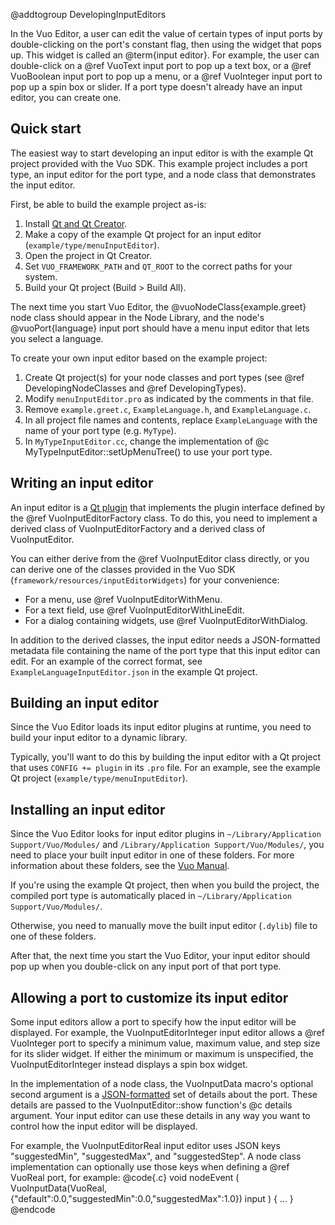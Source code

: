 @addtogroup DevelopingInputEditors

In the Vuo Editor, a user can edit the value of certain types of input ports by double-clicking on the port's constant flag, then using the widget that pops up. This widget is called an @term{input editor}. For example, the user can double-click on a @ref VuoText input port to pop up a text box, or a @ref VuoBoolean input port to pop up a menu, or a @ref VuoInteger input port to pop up a spin box or slider. If a port type doesn't already have an input editor, you can create one. 


## Quick start

The easiest way to start developing an input editor is with the example Qt project provided with the Vuo SDK. This example project includes a port type, an input editor for the port type, and a node class that demonstrates the input editor. 

First, be able to build the example project as-is: 

   1. Install [Qt and Qt Creator](http://qt-project.org/downloads). 
   2. Make a copy of the example Qt project for an input editor (`example/type/menuInputEditor`). 
   3. Open the project in Qt Creator. 
   4. Set `VUO_FRAMEWORK_PATH` and `QT_ROOT` to the correct paths for your system. 
   5. Build your Qt project (Build > Build All). 

The next time you start Vuo Editor, the @vuoNodeClass{example.greet} node class should appear in the Node Library, and the node's @vuoPort{language} input port should have a menu input editor that lets you select a language. 

To create your own input editor based on the example project:

   1. Create Qt project(s) for your node classes and port types (see @ref DevelopingNodeClasses and @ref DevelopingTypes). 
   2. Modify `menuInputEditor.pro` as indicated by the comments in that file. 
   3. Remove `example.greet.c`, `ExampleLanguage.h`, and `ExampleLanguage.c`. 
   4. In all project file names and contents, replace `ExampleLanguage` with the name of your port type (e.g. `MyType`). 
   5. In `MyTypeInputEditor.cc`, change the implementation of @c MyTypeInputEditor::setUpMenuTree() to use your port type. 


## Writing an input editor

An input editor is a [Qt plugin](http://qt-project.org/doc/qt-5.0/qtcore/plugins-howto.html#the-lower-level-api-extending-qt-applications) that implements the plugin interface defined by the @ref VuoInputEditorFactory class. To do this, you need to implement a derived class of VuoInputEditorFactory and a derived class of VuoInputEditor. 

You can either derive from the @ref VuoInputEditor class directly, or you can derive one of the classes provided in the Vuo SDK (`framework/resources/inputEditorWidgets`) for your convenience: 

   - For a menu, use @ref VuoInputEditorWithMenu. 
   - For a text field, use @ref VuoInputEditorWithLineEdit. 
   - For a dialog containing widgets, use @ref VuoInputEditorWithDialog. 

In addition to the derived classes, the input editor needs a JSON-formatted metadata file containing the name of the port type that this input editor can edit. For an example of the correct format, see `ExampleLanguageInputEditor.json` in the example Qt project. 


## Building an input editor

Since the Vuo Editor loads its input editor plugins at runtime, you need to build your input editor to a dynamic library. 

Typically, you'll want to do this by building the input editor with a Qt project that uses `CONFIG += plugin` in its `.pro` file. For an example, see the example Qt project (`example/type/menuInputEditor`). 


## Installing an input editor

Since the Vuo Editor looks for input editor plugins in `~/Library/Application Support/Vuo/Modules/` and `/Library/Application Support/Vuo/Modules/`, you need to place your built input editor in one of these folders. For more information about these folders, see the [Vuo Manual](http://vuo.org/manual.pdf). 

If you're using the example Qt project, then when you build the project, the compiled port type is automatically placed in `~/Library/Application Support/Vuo/Modules/`. 

Otherwise, you need to manually move the built input editor (`.dylib`) file to one of these folders. 

After that, the next time you start the Vuo Editor, your input editor should pop up when you double-click on any input port of that port type. 



## Allowing a port to customize its input editor

Some input editors allow a port to specify how the input editor will be displayed. For example, the VuoInputEditorInteger input editor allows a @ref VuoInteger port to specify a minimum value, maximum value, and step size for its slider widget. If either the minimum or maximum is unspecified, the VuoInputEditorInteger instead displays a spin box widget. 

In the implementation of a node class, the VuoInputData macro's optional second argument is a [JSON-formatted](http://www.json.org/) set of details about the port. These details are passed to the VuoInputEditor::show function's @c details argument. Your input editor can use these details in any way you want to control how the input editor will be displayed. 

For example, the VuoInputEditorReal input editor uses JSON keys "suggestedMin", "suggestedMax", and "suggestedStep". A node class implementation can optionally use those keys when defining a @ref VuoReal port, for example: 
@code{.c}
void nodeEvent
(
		VuoInputData(VuoReal, {"default":0.0,"suggestedMin":0.0,"suggestedMax":1.0}) input
)
{
	...
}
@endcode
